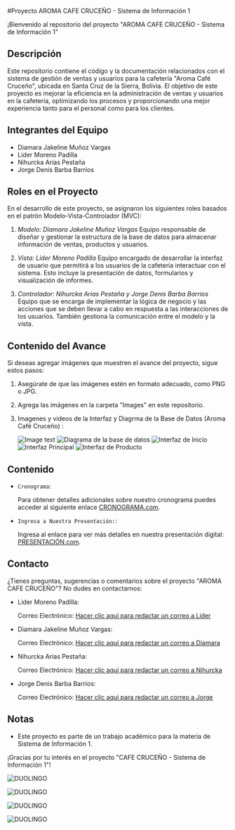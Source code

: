 #Proyecto AROMA CAFE CRUCEÑO - Sistema de Información 1

¡Bienvenido al repositorio del proyecto "AROMA CAFE CRUCEÑO - Sistema de Información 1" 

## Descripción
Este repositorio contiene el código y la documentación relacionados con el sistema de gestión de ventas y usuarios para la cafetería "Aroma Café Cruceño", ubicada en Santa Cruz de la Sierra, Bolivia. El objetivo de este proyecto es mejorar la eficiencia en la administración de ventas y usuarios en la cafetería, optimizando los procesos y proporcionando una mejor experiencia tanto para el personal como para los clientes.

## Integrantes del Equipo
- Diamara Jakeline Muñoz Vargas
- Lider Moreno Padilla
- Nihurcka Arias Pestaña
- Jorge Denis Barba Barrios

## Roles en el Proyecto
En el desarrollo de este proyecto, se asignaron los siguientes roles basados en el patrón Modelo-Vista-Controlador (MVC):

1. *Modelo: Diamara Jakeline Muñoz Vargas*  Equipo responsable de diseñar y gestionar la estructura de la base de datos para almacenar información de ventas, productos y usuarios.

2. *Vista: Lider Moreno Padilla* Equipo encargado de desarrollar la interfaz de usuario que permitirá a los usuarios de la cafetería interactuar con el sistema. Esto incluye la presentación de datos, formularios y visualización de informes.

3. *Controlador: Nihurcka Arias Pestaña y Jorge Denis Barba Barrios* Equipo que se encarga de implementar la lógica de negocio y las acciones que se deben llevar a cabo en respuesta a las interacciones de los usuarios. También gestiona la comunicación entre el modelo y la vista.

## Contenido del Avance
Si deseas agregar imágenes que muestren el avance del proyecto, sigue estos pasos:

1. Asegúrate de que las imágenes estén en formato adecuado, como PNG o JPG.

2. Agrega las imágenes en la carpeta "Images" en este repositorio.

3. Imagenes y videos de la Interfaz y Diagrma de la Base de Datos (Aroma Café Cruceño) :


   ![Image text](GIF.gif)
   ![Diagrama de la base de datos](DiagramaBD.jpeg)
   ![Interfaz de Inicio](InterfazLogin.jpeg)
   ![Interfaz Principal](InterfazInicio.jpeg)
    ![Interfaz de Producto](InterfazProducto.jpeg)

## Contenido

- `Cronograma`: <p>Para obtener detalles adicionales sobre nuestro cronograma puedes acceder al siguiente enlace <a href="https://www.notion.so/CRONOGRAMA-DE-ACTIVIDADES-27fad24f54e0443383566b42b20e713a?pvs=4">CRONOGRAMA.com</a>.</p>

- `Ingresa a Nuestra Presentación:`: <p>Ingresa al enlace para ver más detalles en nuestra presentación digital: <a href="https://www.canva.com/design/DAFreVsSkZc/nfjUfh-m8gsdt5X0wrAOAA/view?utm_content=DAFreVsSkZc&utm_campaign=designshare&utm_medium=link&utm_source=viewer">PRESENTACIÓN.com</a>.</p>





## Contacto
¿Tienes preguntas, sugerencias o comentarios sobre el proyecto "AROMA CAFE CRUCEÑO"? No dudes en contactarnos:
- Lider Moreno Padilla:  <p> Correo Electrónico: <a href="mailto:sc.lider.moreno.p@upds.net.bo">Hacer clic aquí para redactar un correo a Lider</a>

- Diamara Jakeline Muñoz Vargas:  <p> Correo Electrónico: <a href="mailto:sc.diamara.munoz.v@upds.net.bo">Hacer clic aquí para redactar un correo a Diamara</a>

- Nihurcka Arias Pestaña:<p> Correo Electrónico: <a href="mailto:sc.nihurcka.arias.p@upds.net.bo">Hacer clic aquí para redactar un correo a Nihurcka</a>

- Jorge Denis Barba Barrios:<p>Correo Electrónico: <a href="mailto:sc.jorge.barba.b@upds.net.bo">Hacer clic aquí para redactar un correo a Jorge</a>

## Notas
- Este proyecto es parte de un trabajo académico para la materia de Sistema de Información 1.


¡Gracias por tu interés en el proyecto "CAFE CRUCEÑO - Sistema de Información 1"!

![DUOLINGO](jorge.jpeg)

![DUOLINGO](lider.jpeg)

![DUOLINGO](diamara.jpg)

![DUOLINGO](nihurcka.jpeg) 
